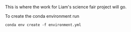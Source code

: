 This is where the work for Liam's science fair project will go.

To create the conda environment run

`conda env create -f environment.yml`